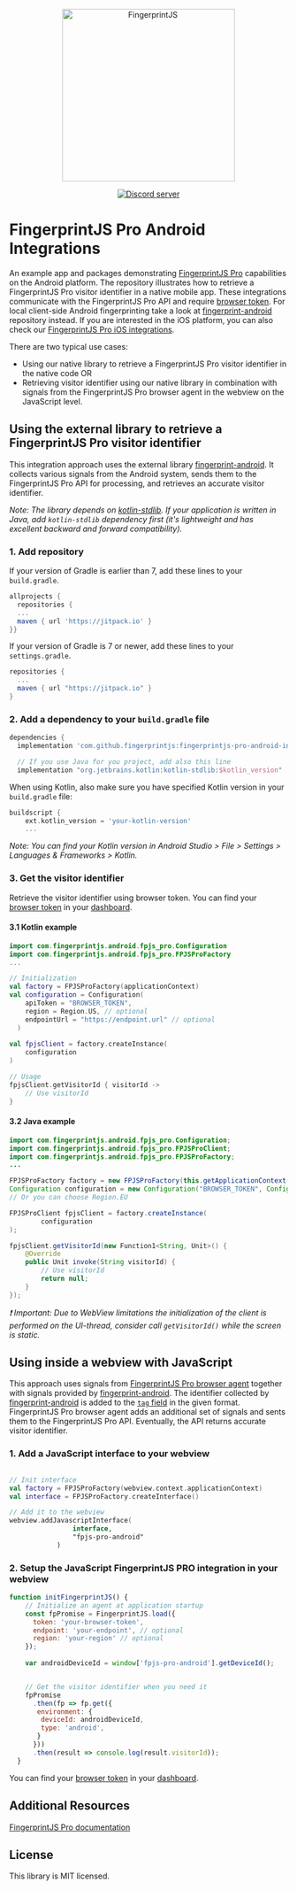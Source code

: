 <p align="center">
  <a href="https://fingerprintjs.com">
    <img src="https://user-images.githubusercontent.com/10922372/129346814-a4e95dbf-cd27-49aa-ae7c-f23dae63b792.png" alt="FingerprintJS" width="312px" />
  </a>
</p>
<p align="center">
  <a href="https://discord.gg/39EpE2neBg">
    <img src="https://img.shields.io/discord/852099967190433792?style=logo&label=Discord&logo=Discord&logoColor=white" alt="Discord server">
  </a>
</p>

# FingerprintJS Pro Android Integrations


An example app and packages demonstrating [FingerprintJS Pro](https://fingerprintjs.com/) capabilities on the Android platform. The repository illustrates how to retrieve a FingerprintJS Pro visitor identifier in a native mobile app. These integrations communicate with the FingerprintJS Pro API and require [browser token](https://dev.fingerprintjs.com/docs). For local client-side Android fingerprinting take a look at [fingerprint-android](https://github.com/fingerprintjs/fingerprint-android) repository instead. If you are interested in the iOS platform, you can also check our [FingerprintJS Pro iOS integrations](https://github.com/fingerprintjs/fingerprintjs-pro-ios-webview).

There are two typical use cases:
- Using our native library to retrieve a FingerprintJS Pro visitor identifier in the native code OR
- Retrieving visitor identifier using our native library in combination with signals from the FingerprintJS Pro browser agent in the webview on the JavaScript level.

## Using the external library to retrieve a FingerprintJS Pro visitor identifier
This integration approach uses the external library [fingerprint-android](https://github.com/fingerprintjs/fingerprint-android). It collects various signals from the Android system, sends them to the FingerprintJS Pro API for processing, and retrieves an accurate visitor identifier.

*Note: The library depends on [kotlin-stdlib](https://kotlinlang.org/api/latest/jvm/stdlib/). If your application is written in Java, add `kotlin-stdlib` dependency first (it's lightweight and has excellent backward and forward compatibility).*


### 1. Add repository

If your version of Gradle is earlier than 7, add these lines to your `build.gradle`.


```gradle
allprojects {	
  repositories {
  ...
  maven { url 'https://jitpack.io' }	
}}
```

If your version of Gradle is 7 or newer, add these lines to your `settings.gradle`.
```gradle
repositories {
  ...
  maven { url "https://jitpack.io" }
}
```


### 2. Add a dependency to your `build.gradle` file

```gradle
dependencies {
  implementation 'com.github.fingerprintjs:fingerprintjs-pro-android-integrations:1.0.0'

  // If you use Java for you project, add also this line
  implementation "org.jetbrains.kotlin:kotlin-stdlib:$kotlin_version"
```

When using Kotlin, also make sure you have specified Kotlin version in your `build.gradle` file:
```gradle
buildscript {
    ext.kotlin_version = 'your-kotlin-version'
    ...
```
*Note: You can find your Kotlin version in Android Studio > File > Settings > Languages & Frameworks > Kotlin.*

### 3. Get the visitor identifier

Retrieve the visitor identifier using browser token. You can find your [browser token](https://dev.fingerprintjs.com/docs) in your [dashboard](https://dashboard.fingerprintjs.com/subscriptions/).


#### 3.1 Kotlin example

```kotlin
import com.fingerprintjs.android.fpjs_pro.Configuration
import com.fingerprintjs.android.fpjs_pro.FPJSProFactory
...

// Initialization
val factory = FPJSProFactory(applicationContext)
val configuration = Configuration(
    apiToken = "BROWSER_TOKEN",
    region = Region.US, // optional
    endpointUrl = "https://endpoint.url" // optional
  )
 
val fpjsClient = factory.createInstance(
    configuration
)

// Usage
fpjsClient.getVisitorId { visitorId ->
    // Use visitorId
}
```


#### 3.2 Java example

```java
import com.fingerprintjs.android.fpjs_pro.Configuration;
import com.fingerprintjs.android.fpjs_pro.FPJSProClient;
import com.fingerprintjs.android.fpjs_pro.FPJSProFactory;
...

FPJSProFactory factory = new FPJSProFactory(this.getApplicationContext());
Configuration configuration = new Configuration("BROWSER_TOKEN", Configuration.Region.US, Configuration.Region.US.getEndpointUrl()); 
// Or you can choose Region.EU

FPJSProClient fpjsClient = factory.createInstance(
        configuration
);

fpjsClient.getVisitorId(new Function1<String, Unit>() {
    @Override
    public Unit invoke(String visitorId) {
        // Use visitorId
        return null;
    }
});
```

*❗ Important: Due to WebView limitations the initialization of the client is performed on the UI-thread, consider call `getVisitorId()` while the screen is static.*


## Using inside a webview with JavaScript

This approach uses signals from [FingerprintJS Pro browser agent](https://dev.fingerprintjs.com/docs/quick-start-guide#js-agent) together with signals provided by [fingerprint-android](https://github.com/fingerprintjs/fingerprint-android). The identifier collected by [fingerprint-android](https://github.com/fingerprintjs/fingerprint-android) is added to the [`tag` field](https://dev.fingerprintjs.com/docs#tagging-your-requests) in the given format. FingerprintJS Pro browser agent adds an additional set of signals and sents them to the FingerprintJS Pro API. Eventually, the API returns accurate visitor identifier.

### 1. Add a JavaScript interface to your webview

```kotlin

// Init interface
val factory = FPJSProFactory(webview.context.applicationContext)
val interface = FPJSProFactory.createInterface()

// Add it to the webview
webview.addJavascriptInterface(
                interface,
                "fpjs-pro-android"
            )
```

### 2. Setup the JavaScript FingerprintJS PRO integration in your webview

```js
function initFingerprintJS() {
    // Initialize an agent at application startup
    const fpPromise = FingerprintJS.load({
      token: 'your-browser-token',
      endpoint: 'your-endpoint', // optional
      region: 'your-region' // optional
    });
    
    var androidDeviceId = window['fpjs-pro-android'].getDeviceId();


    // Get the visitor identifier when you need it
    fpPromise
      .then(fp => fp.get({
       environment: {
        deviceId: androidDeviceId,
        type: 'android',
       }
      }))
      .then(result => console.log(result.visitorId));
  }
```
You can find your [browser token](https://dev.fingerprintjs.com/docs) in your [dashboard](https://dashboard.fingerprintjs.com/subscriptions/).

## Additional Resources
[FingerprintJS Pro documentation](https://dev.fingerprintjs.com/docs)

## License
This library is MIT licensed.
